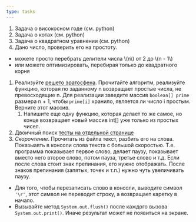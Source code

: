 ```yaml
---
type: tasks
---
```


1. Задача о високосном годе (см. python)
1. Задача о котах (см. python)
1. Задача о квадратном уравнении (см. python)
1. Дано число, проверить его на простоту.
  - можете просто перебрать делители числа \\(n\\) от 2 до \\(n - 1\\)
  - или можете оптимизировать, перебирая только до квадратного корня
1. Реализуйте [решето эратосфена](https://ru.wikipedia.org/wiki/%D0%A0%D0%B5%D1%88%D0%B5%D1%82%D0%BE_%D0%AD%D1%80%D0%B0%D1%82%D0%BE%D1%81%D1%84%D0%B5%D0%BD%D0%B0#%D0%90%D0%BB%D0%B3%D0%BE%D1%80%D0%B8%D1%82%D0%BC). Прочитайте алгоритм, реализуйте функцию, которая по заданному n возвращает простые числа, не превосходящие n. Для реализации заведите массив `boolean[] prime` размера n + 1, чтобы `prime[i]` хранило, является ли число i простым. Верните этот массив.
    1. Напишите еще одну функцию, которая делает то же самое, но конце возвращает новый массив int[] уже только из простых чисел.
1. Двоичный поиск [тесты на отдельной странице](binary.md)
1. *Скорочтение*. Прочитать из файла текст, разбить его на слова. Показыавть в консоли слова текста с большой скоростью. Т.е. программа показывает первое слово, делает паузу, показывает вместо него второе слово, потом пауза, третье слово и т.д.
Если после слова стоит знак препинания, его нужно отображать. После знаков препинания (запятых, точек и т.п.) нужно чуть увеличивать паузу.
  * Для того, чтобы перезаписать слово в консоли, выводите символ `'\r'`, этот символ не переводит строку, а возвращает каретку в начало.
  * Вызывайте метод `System.out.flush()` после каждого вызова `System.out.print()`. Иначе результат может не появиться на экране.
